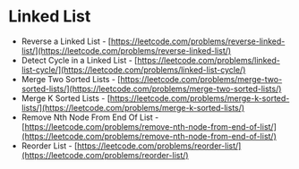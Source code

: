 # Linked List

* Reverse a Linked List - [https://leetcode.com/problems/reverse-linked-list/](https://leetcode.com/problems/reverse-linked-list/)
* Detect Cycle in a Linked List - [https://leetcode.com/problems/linked-list-cycle/](https://leetcode.com/problems/linked-list-cycle/)
* Merge Two Sorted Lists - [https://leetcode.com/problems/merge-two-sorted-lists/](https://leetcode.com/problems/merge-two-sorted-lists/)
* Merge K Sorted Lists - [https://leetcode.com/problems/merge-k-sorted-lists/](https://leetcode.com/problems/merge-k-sorted-lists/)
* Remove Nth Node From End Of List - [https://leetcode.com/problems/remove-nth-node-from-end-of-list/](https://leetcode.com/problems/remove-nth-node-from-end-of-list/)
* Reorder List - [https://leetcode.com/problems/reorder-list/](https://leetcode.com/problems/reorder-list/) 

